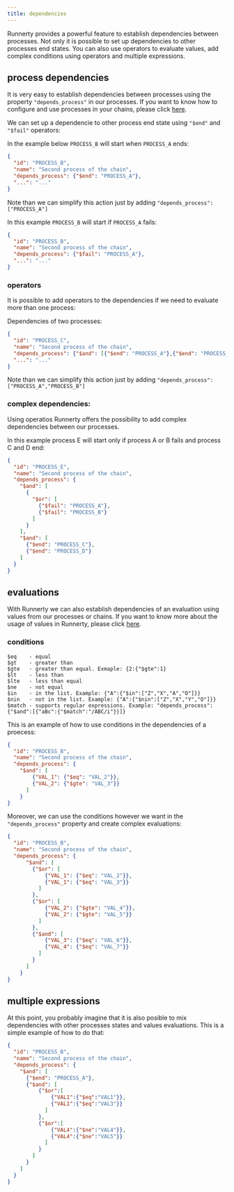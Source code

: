 ```yaml
---
title: dependencies
---
```


Runnerty provides a powerful feature to establish dependencies between processes. Not only it is possible to set up dependencies to other processes end states. You can also use operators to evaluate values, add complex conditions using operators and multiple expressions.


## process dependencies

It is very easy to establish dependencies between processes using the property `"depends_process"` in our processes. If you want to know how to configure and use processes in your chains, please click [here](../process/).

We can set up a dependencie to other process end state using `"$end"`  and `"$fail"` operators:

In the example below `PROCESS_B` will start when `PROCESS_A` ends:

```json
{
  "id": "PROCESS_B",
  "name": "Second process of the chain",
  "depends_process": {"$end": "PROCESS_A"},
  "...": "..."
}
```
Note than we can simplify this action just by adding `"depends_process": ["PROCESS_A"]`

In this example `PROCESS_B` will start if `PROCESS_A` fails:

```json
{
  "id": "PROCESS_B",
  "name": "Second process of the chain",
  "depends_process": {"$fail": "PROCESS_A"},
  "...": "..."
}
```

### operators

It is possible to add operators to the dependencies if we need to evaluate more than one process:

Dependencies of two processes:

```json
{
  "id": "PROCESS_C",
  "name": "Second process of the chain",
  "depends_process": {"$and": [{"$end": "PROCESS_A"},{"$end": "PROCESS_B"}]},
  "...": "..."
}
```
Note than we can simplify this action just by adding `"depends_process": ["PROCESS_A","PROCESS_B"]`

### complex dependencies:

Using operatios Runnerty offers the possibility to add complex dependencies between our processes. 

In this example process E will start only if process A or B fails and process C and D end:

```json
{
  "id": "PROCESS_E",
  "name": "Second process of the chain",
  "depends_process": {
    "$and": [
      {
        "$or": [
          {"$fail": "PROCESS_A"},
          {"$fail": "PROCESS_B"}
        ]
      }
    ],
    "$and": [
      {"$end": "PROCESS_C"},
      {"$end": "PROCESS_D"}
    ]
  }
}
```

## evaluations

With Runnerty we can also establish dependencies of an evaluation using values from our processes or chains. If you want to know more about the usage of values in Runnerty, please click [here](../values/).

### conditions

```
$eq    - equal
$gt    - greater than 
$gte   - greater than equal. Exmaple: {2:{"$gte":1}
$lt    - less than
$lte   - less than equal
$ne    - not equal
$in    - in the list. Example: {"A":{"$in":["Z","X","A","O"]}}
$nin   - not in the list. Example: {"A":{"$nin":["Z","X","Y","O"]}}
$match - supports regular expressions. Example: "depends_process":{"$and":[{"aBc":{"$match":"/ABC/i"}}]}
```

This is an example of how to use conditions in the dependencies of a proecess:

```json
{
  "id": "PROCESS_B",
  "name": "Second process of the chain",
  "depends_process": {
    "$and": [
        {"VAL_1": {"$eq": "VAL_2"}},
        {"VAL_2": {"$gte": "VAL_3"}}
      ]
    }
}
```

Moreover, we can use the conditions however we want in the `"depends_process"` property and create complex evaluations:

```json
{
  "id": "PROCESS_B",
  "name": "Second process of the chain",
  "depends_process": {
      "$and": [
        {"$or": [
            {"VAL_1": {"$eq": "VAL_2"}},
            {"VAL_1": {"$eq": "VAL_3"}}
          ]
        },
        {"$or": [
            {"VAL_2": {"$gte": "VAL_4"}},
            {"VAL_2": {"$gte": "VAL_5"}}
          ]
        },
        {"$and": [
            {"VAL_3": {"$eq": "VAL_6"}},
            {"VAL_4": {"$eq": "VAL_7"}}
          ]
        }
      ]
    }
}
```

## multiple expressions

At this point, you probably imagine that it is also posible to mix dependencies with other processes states and values evaluations. This is a simple example of how to do that:

```json
{
  "id": "PROCESS_B",
  "name": "Second process of the chain",
  "depends_process": {
    "$and": [
      {"$end": "PROCESS_A"}, 
      {"$and": [
          {"$or":[
              {"VAL1":{"$eq":"VAL1"}},
              {"VAL1":{"$eq":"VAL3"}}
            ]
          },
          {"$or":[
              {"VAL4":{"$ne":"VAL4"}},
              {"VAL4":{"$ne":"VAL5"}}
            ]
          }
        ]
      }
    ]
  }
}
```

